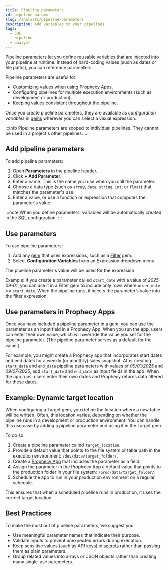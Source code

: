 ```yaml
---
title: Pipeline parameters
id: pipeline-params
slug: /analysts/pipeline-parameters
description: Add variables to your pipelines
tags:
  - SQL
  - pipeline
  - analyst
---
```


Pipeline parameters let you define reusable variables that are injected into your pipeline at runtime. Instead of hard-coding values (such as dates or file paths), you can reference parameters.

Pipeline parameters are useful for:

- Customizing values when using [Prophecy Apps](/analysts/business-applications).
- Configuring pipelines for multiple execution environments (such as development or production).
- Keeping values consistent throughout the pipeline.

Once you create pipeline parameters, they are available as _configuration variables_ in [gems](/analysts/gems/) wherever you can select a visual expression.

:::info
Pipeline parameters are scoped to individual pipelines. They cannot be used in a project's other pipelines.
:::

## Add pipeline parameters

To add pipeline parameters:

1. Open **Parameters** in the pipeline header.
1. Click **+ Add Parameter**.
1. Enter a name. This is the name you use when you call the parameter.
1. Choose a data type (such as `array`, `date`, `string`, `int`, or `float`) that matches the parameter's use.
1. Enter a value, or use a function or expression that computes the parameter's value.

:::note
When you define parameters, variables will be automatically created in the SQL configuration.
:::

## Use parameters

To use pipeline parameters:

1. Add any [gem](/analysts/gems/) that uses expressions, such as a [Filter](/analysts/filter) gem.
1. Select **Configuration Variables** from an Expression dropdown menu.

The pipeline parameter's value will be used for the expression.

Example: If you create a parameter called `start_date` with a value of _2025-09-01_, you can use it in a Filter gem to include only rows where `order_date` >= `start_date`. When the pipeline runs, it injects the parameter’s value into the filter expression.

## Use parameters in Prophecy Apps

Once you have included a pipeline parameter in a gem, you can use the parameter as an input field in a Prophecy App. When you run the app, users can enter their own value, which will override the value you set for the pipeline parameter. (The pipeline parameter serves as a default for the value.)

For example, you might create a Prophecy app that incorporates start dates and end dates for a weekly (or monthly) sales snapshot. After creating `start_date` and `end_date` pipeline parameters with values of _09/01/2025_ and _09/07/2025_, add `start_date` and `end_date` as input fields in the app. When the app runs, users enter their own dates and Prophecy returns data filtered for these dates.

## Example: Dynamic target location

When configuring a Target gem, you define the location where a new table will be written. Often, this location varies, depending on whether the pipeline runs in a development or production environment. You can handle this use case by adding a pipeline parameter and using it in the Target gem.

To do so:

1. Create a pipeline parameter called `target_location`.
1. Provide a default value that points to the file system or table path in the execution environment: `/dev/data/target_folder/`.
1. Create a [Prophecy App](/analysts/business-applications) that includes the parameter as a field.
1. Assign the parameter in the Prophecy App a default value that points to the production folder in your file system: `/prod/data/target_folder/`.
1. Schedule the app to run in your production environment on a regular schedule.

This ensures that when a scheduled pipeline runs in production, it uses the correct target location.

## Best Practices

To make the most out of pipeline parameters, we suggest you:

- Use meaningful parameter names that indicate their purpose.
- Validate inputs to prevent unexpected errors during execution.
- Keep sensitive values (such as API keys) in [secrets](/administration/secrets/secrets.md) rather than passing them as plain parameters.
- Group related values into arrays or JSON objects rather than creating many single-use parameters.
